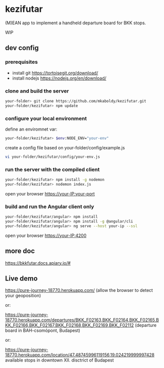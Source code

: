 # kezifutar

(M)EAN app to implement a handheld departure board for BKK stops.

WIP

## dev config

### prerequisites

- install git <https://tortoisegit.org/download/>
- install nodejs <https://nodejs.org/en/download/>

### clone and build the server

```bash
your-folder> git clone https://github.com/mkaboldy/kezifutar.git
your-folder/kezifutar> npm update
```

### configure your local environment

define an enviromnet var:

```bash
your-folder/kezifutar> $env:NODE_ENV="your-env"
```

create a config file based on your-folder/config/example.js

```bash
vi your-folder/kezifutar/config/your-env.js
```

### run the server with the compiled client

```bash
your-folder/kezifutar> npm install -g nodemon
your-folder/kezifutar> nodemon index.js
```

open your browser <https://your-IP:your-port>

### build and run the Angular client only

```bash
your-folder/kezifutar/angular> npm install
your-folder/kezifutar/angular> npm install -g @angular/cli
your-folder/kezifutar/angular> ng serve --host your-ip --ssl
```

open your browser <https://your-IP:4200>

## more doc

<https://bkkfutar.docs.apiary.io/#>

## Live demo

<https://pure-journey-18770.herokuapp.com/> (allow the browser to detect your geoposition)

or:

<https://pure-journey-18770.herokuapp.com/departures/BKK_F02163,BKK_F02164,BKK_F02165,BKK_F02166,BKK_F02167,BKK_F02168,BKK_F02169,BKK_F02112> (departure board in BAH-csomópont, Budapest)

or:

<https://pure-journey-18770.herokuapp.com/location/47.48745996119156,19.024219999997428> available stops in downtown XII. disctrict of Budapest
